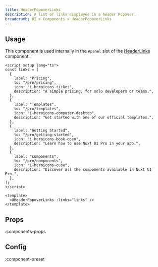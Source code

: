 ```yaml
---
title: HeaderPopoverLinks
description: A list of links displayed in a header Popover.
breadcrumb: UI > Components > HeaderPopoverLinks
---
```


## Usage

This component is used internally in the `#panel` slot of the [HeaderLinks](/ui/components/header-links) component.

```vue [example.vue]
<script setup lang="ts">
const links = [
  {
    label: "Pricing",
    to: "/pro/pricing",
    icon: "i-heroicons-ticket",
    description: "A simple pricing, for solo developers or teams.",
  },
  {
    label: "Templates",
    to: "/pro/templates",
    icon: "i-heroicons-computer-desktop",
    description: "Get started with one of our official templates.",
  },
  {
    label: "Getting Started",
    to: "/pro/getting-started",
    icon: "i-heroicons-book-open",
    description: "Learn how to use Nuxt UI Pro in your app.",
  },
  {
    label: "Components",
    to: "/pro/components",
    icon: "i-heroicons-cube",
    description: "Discover all the components available in Nuxt UI Pro.",
  },
];
</script>

<template>
  <UHeaderPopoverLinks :links="links" />
</template>
```

<!-- ## Slots -->

<!-- component-slots -->

## Props

:components-props

## Config

:component-preset
